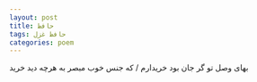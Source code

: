 ```yaml
---
layout: post
title: حافظ
tags: حافظ غزل
categories: poem
---
```


بهای وصل تو گر جان بود خریدارم / که جنس خوب مبصر به هرچه دید خرید